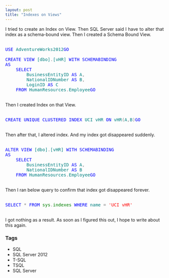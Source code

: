 ```yaml
---
layout: post
title: "Indexes on Views"
---
```


<div dir="ltr" style="text-align: left;" trbidi="on"><div align="justify">I tried to create an Index on View. Then SQL Server said I have to alter that index as a schema-bound view. Then I created a Schema Bound View.</div><div align="justify"><br /></div><pre class="code"><span style="color: blue;">USE </span><span style="color: teal;">AdventureWorks2012</span><span style="color: blue;">GO<br /><br />CREATE VIEW </span><span style="color: teal;">[dbo]</span><span style="color: grey;">.</span><span style="color: teal;">[vHR] </span><span style="color: blue;">WITH SCHEMABINDING <br />AS <br />    SELECT <br />        </span><span style="color: teal;">BusinessEntityID </span><span style="color: blue;">AS </span><span style="color: teal;">A</span><span style="color: grey;">,<br />        </span><span style="color: teal;">NationalIDNumber </span><span style="color: blue;">AS </span><span style="color: teal;">B</span><span style="color: grey;">,<br />        </span><span style="color: teal;">LoginID </span><span style="color: blue;">AS </span><span style="color: teal;">C<br />    </span><span style="color: blue;">FROM </span><span style="color: teal;">HumanResources</span><span style="color: grey;">.</span><span style="color: teal;">Employee</span><span style="color: blue;">GO</span></pre><br />Then I created Index on that View.<br /><br /><pre class="code"><span style="color: blue;">CREATE UNIQUE CLUSTERED INDEX </span><span style="color: teal;">UCI_vHR </span><span style="color: blue;">ON </span><span style="color: teal;">vHR</span><span style="color: grey;">(</span><span style="color: teal;">A</span><span style="color: grey;">,</span><span style="color: teal;">B</span><span style="color: grey;">)</span><span style="color: blue;">GO</span></pre><br />Then after that, I altered index. And my index got disappeared suddenly.<br /><br /><pre class="code"><span style="color: blue;">ALTER VIEW </span><span style="color: teal;">[dbo]</span><span style="color: grey;">.</span><span style="color: teal;">[vHR] </span><span style="color: blue;">WITH SCHEMABINDING <br />AS <br />    SELECT <br />        </span><span style="color: teal;">BusinessEntityID </span><span style="color: blue;">AS </span><span style="color: teal;">A</span><span style="color: grey;">,<br />        </span><span style="color: teal;">NationalIDNumber </span><span style="color: blue;">AS </span><span style="color: teal;">B<br />    </span><span style="color: blue;">FROM </span><span style="color: teal;">HumanResources</span><span style="color: grey;">.</span><span style="color: teal;">Employee</span><span style="color: blue;">GO</span></pre><br />Then I ran below query to confirm that index got disappeared forever.<br /><br /><pre class="code"><span style="color: blue;">SELECT </span><span style="color: grey;">* </span><span style="color: blue;">FROM </span><span style="color: green;">sys</span><span style="color: grey;">.</span><span style="color: green;">indexes </span><span style="color: blue;">WHERE </span><span style="color: teal;">name </span><span style="color: grey;">= </span><span style="color: red;">'UCI_vHR'</span></pre><br />I got nothing as a result.&nbsp;As soon as I figured this out, I hope to write about this again.</div>

### Tags

- SQL
- SQL Server 2012
- T-SQL
- TSQL
- SQL Server
